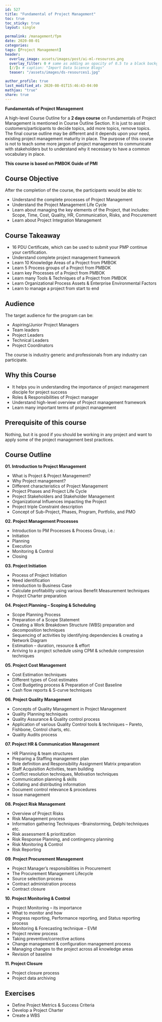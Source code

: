 ```yaml
---
id: 527    
title: "Fundamental of Project Management"
toc: true
toc_sticky: true
layout: single

permalink: /management/fpm
date: 2020-08-01
categories:
tags: [Project Management]
header:
  overlay_image: assets/images/post/ai-ml-resources.png
  overlay_filter: 0 # same as adding an opacity of 0.5 to a black background
  [//]: # caption: "Import Data Science Blogs"
  teaser: "/assets/images/ds-resources1.jpg"

author_profile: true
last_modified_at: 2020-08-01T15:46:43-04:00
mathjax: "true"
share: true
---
```


**Fundamentals of Project Management**

A high-level Course Outline for a **2 days course** on Fundamentals of Project Management is mentioned in Course Outline Section. It is just to assist customers/participants to decide topics, add more topics, remove topics. The final course outline may be different and it depends upon your need, existing project management maturity in place. The purpose of this course is not to teach some more jargon of project management to communicate with stakeholders but to understand why it necessary to have a common vocabulary in place.

**This course is based on PMBOK Guide of PMI**

## Course Objective

After the completion of the course, the participants would be able to:

*   Understand the complete processes of Project Management
*   Understand the Project Management Life Cycle
*   Learn about managing the key elements of the Project, that includes: Scope, Time, Cost, Quality, HR, Communication, Risks, and Procurement
*   Learn about Project Integration Management

## Course Takeaway

*   16 PDU Certificate, which can be used to submit your PMP continue your certification.
*   Understand complete project management framework
*   Learn 10 Knowledge Areas of a Project from PMBOK
*   Learn 5 Process groups of a Project from PMBOK
*   Learn key Processes of a Project from PMBOK
*   Learn many Tools & Techniques of a Project from PMBOK
*   Learn Organizational Process Assets & Enterprise Environmental Factors
*   Learn to manage a project from start to end

## Audience

The target audience for the program can be:

*   Aspiring/Junior Project Managers
*   Team leaders
*   Project Leaders
*   Technical Leaders
*   Project Coordinators

The course is industry generic and professionals from any industry can participate.

## Why this Course

*   It helps you in understanding the importance of project management disciple for project success
*   Roles & Responsibilities of Project manager
*   Understand high-level overview of Project management framework
*   Learn many important terms of project management

## Prerequisite of this course

Nothing, but it is good if you should be working in any project and want to apply some of the project management best practices.

## Course Outline

**01. Introduction to Project Management**

*   What is Project & Project Management?
*   Why Project management?
*   Different characteristics of Project Management
*   Project Phases and Project Life Cycle
*   Project Stakeholders and Stakeholder Management
*   Organizational Influences impacting the Project
*   Project triple Constraint description
*   Concept of Sub-Project, Phases, Program, Portfolio, and PMO

**02. Project Management Processes**

*   Introduction to PM Processes & Process Group, i.e.:
*   Initiation
*   Planning
*   Execution
*   Monitoring & Control
*   Closing

**03. Project Initiation**

*   Process of Project Initiation
*   Need identification
*   Introduction to Business Case
*   Calculate profitability using various Benefit Measurement techniques
*   Project Charter preparation

**04. Project Planning – Scoping & Scheduling**

*   Scope Planning Process
*   Preparation of a Scope Statement
*   Creating a Work Breakdown Structure (WBS) preparation and decomposition techniques
*   Sequencing of activities by identifying dependencies & creating a Network Diagram
*   Estimation – duration, resource & effort
*   Arriving to a project schedule using CPM & schedule compression techniques

**05. Project Cost Management**

*   Cost Estimation techniques
*   Different types of Cost estimates
*   Cost Budgeting process & Preparation of Cost Baseline
*   Cash flow reports & S-curve techniques

**06. Project Quality Management**

*   Concepts of Quality Management in Project Management
*   Quality Planning techniques
*   Quality Assurance & Quality control process
*   Application of various Quality Control tools & techniques – Pareto, Fishbone, Control charts, etc.
*   Quality Audits process

**07. Project HR & Communication Management**

*   HR Planning & team structures
*   Preparing a Staffing management plan
*   Role definition and Responsibility Assignment Matrix preparation
*   Staff Acquisition Activities, team building
*   Conflict resolution techniques, Motivation techniques
*   Communication planning & skills
*   Collating and distributing information
*   Document control relevance & procedures
*   Issue management

**08. Project Risk Management**

*   Overview of Project Risks
*   Risk Management process
*   Information gathering Techniques –Brainstorming, Delphi techniques etc.
*   Risk assessment & prioritization
*   Risk Response Planning, and contingency planning
*   Risk Monitoring & Control
*   Risk Reporting

**09. Project Procurement Management**

*   Project Manager’s responsibilities in Procurement
*   The Procurement Management Lifecycle
*   Source selection process
*   Contract administration process
*   Contract closure

**10. Project Monitoring & Control**

*   Project Monitoring – its importance
*   What to monitor and how
*   Progress reporting, Performance reporting, and Status reporting process
*   Monitoring & Forecasting technique – EVM
*   Project review process
*   Taking preventive/corrective actions
*   Change management & configuration management process
*   Managing changes to the project across all knowledge areas
*   Revision of baseline

**11. Project Closure**

*   Project closure process
*   Project data archiving

## Exercises

*   Define Project Metrics & Success Criteria
*   Develop a Project Charter
*   Create a WBS
